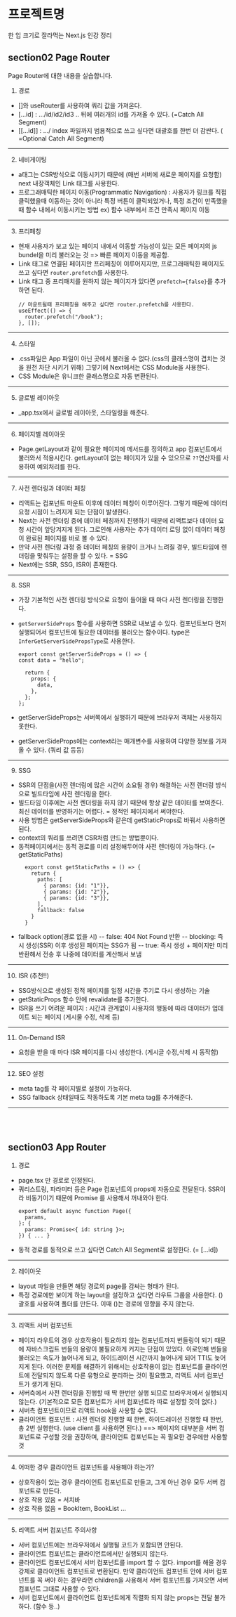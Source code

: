 # 프로젝트명

한 입 크기로 잘라먹는 Next.js 인강 정리

## section02 Page Router

Page Router에 대한 내용을 실습합니다.

1. 경로

- []와 useRouter를 사용하여 쿼리 값을 가져온다.
- [...id] : .../id/id2/id3 .. 뒤에 여러개의 id를 가져올 수 있다. (=Catch All Segment)
- [[...id]] : .../ index 파일까지 범용적으로 쓰고 싶다면 대괄호를 한번 더 감싼다. ( =Optional Catch All Segment)

---

2. 네비게이팅

- a태그는 CSR방식으로 이동시키기 때문에 (매번 서버에 새로운 페이지를 요청함) next 내장객체인 Link 태그를 사용한다.
- 프로그래매틱한 페이지 이동(Programmatic Navigation) : 사용자가 링크를 직접 클릭했을때 이동하는 것이 아니라 특정 버튼이 클릭되었거나, 특정 조건이 만족했을때 함수 내에서 이동시키는 방법
  ex) 함수 내부에서 조건 만족시 페이지 이동

---

3. 프리페칭

- 현재 사용자가 보고 있는 페이지 내에서 이동할 가능성이 있는 모든 페이지의 js bundel을 미리 불러오는 것 => 빠른 페이지 이동을 제공함.
- Link 태그로 연결된 페이지만 프리페칭이 이루어지지만, 프로그래매틱한 페이지도 쓰고 싶다면 `router.prefetch`를 사용한다.
- Link 태그 중 프리패치를 원하지 않는 페이지가 있다면 `prefetch={false}`를 추가하면 된다.
  ```
  // 마운트될때 프리패칭을 해주고 싶다면 router.prefetch를 사용한다.
  useEffect(() => {
    router.prefetch("/book");
  }, []);
  ```

---

4. 스타일

- .css파일은 App 파일이 아닌 곳에서 불러올 수 없다.(css의 클래스명이 겹치는 것을 원천 차단 시키기 위해) 그렇기에 Next에서는 CSS Module을 사용한다.
- CSS Module은 유니크한 클래스명으로 자동 변환된다.

---

5. 글로벌 레이아웃

- \_app.tsx에서 글로벌 레이아웃, 스타일링을 해준다.

---

6. 페이지별 레이아웃

- Page.getLayout과 같이 필요한 페이지에 메서드를 정의하고 app 컴포넌트에서 불러와서 적용시킨다. getLayout이 없는 페이지가 있을 수 있으므로 `??`연산자를 사용하여 예외처리를 한다.

---

7. 사전 렌더링과 데이터 페칭

- 리액트는 컴포넌트 마운트 이후에 데이터 페칭이 이루어진다. 그렇기 때문에 데이터 요청 시점이 느려지게 되는 단점이 발생한다.
- Next는 사전 렌더링 중에 데이터 페칭까지 진행하기 때문에 리액트보다 데이터 요청 시간이 앞당겨지게 된다. 그로인해 사용자는 추가 데이터 로딩 없이 데이터 페칭이 완료된 페이지를 바로 볼 수 있다.
- 만약 사전 렌더링 과정 중 데이터 페칭의 용량이 크거나 느려질 경우, 빌드타임에 렌더링을 맞춰두는 설정을 할 수 있다. = SSG
- Next에는 SSR, SSG, ISR이 존재한다.

---

8. SSR

- 가장 기본적인 사전 렌더링 방식으로 요청이 들어올 때 마다 사전 렌더링을 진행한다.
- `getServerSideProps` 함수를 사용하면 SSR로 내보낼 수 있다. 컴포넌트보다 먼저 실행되어서 컴포넌트에 필요한 데이터를 불러오는 함수이다.
  type은 `InferGetServerSidePropsType`로 사용한다.

  ```
  export const getServerSideProps = () => {
  const data = "hello";

    return {
      props: {
        data,
      },
    };
  };
  ```

- getServerSideProps는 서버쪽에서 실행하기 때문에 브라우저 객체는 사용하지 못한다.
- getServerSideProps에는 context라는 매개변수를 사용하여 다양한 정보를 가져올 수 있다. (쿼리 값 등등)

---

9. SSG

- SSR의 단점을(사전 렌더링에 많은 시간이 소요될 경우) 해결하는 사전 렌더링 방식으로 빌드타임에 사전 렌더링을 한다.
- 빌드타임 이후에는 사전 렌더링을 하지 않기 때문에 항상 같은 데이터를 보여준다. 최신 데이터를 반영하기는 어렵다. = 정적인 페이지에서 써야한다.
- 사용 방법은 getServerSideProps와 같은데 getStaticProps로 바꿔서 사용하면 된다.
- context의 쿼리를 쓰려면 CSR처럼 만드는 방법뿐이다.
- 동적페이지에서는 동적 경로를 미리 설정해두어야 사전 렌더링이 가능하다. (= getStaticPaths)
  ```
    export const getStaticPaths = () => {
      return {
        paths: [
          { params: {id: "1"}},
          { params: {id: "2"}},
          { params: {id: "3"}},
        ],
        fallback: false
      }
    }
  ```
- fallback option(경로 없을 시)
  -- false: 404 Not Found 반환
  -- blocking: 즉시 생성(SSR) 이후 생성된 페이지는 SSG가 됨
  -- true: 즉시 생성 + 페이지만 미리 반환해서 전송 후 나중에 데이터를 계산해서 보냄

---

10. ISR (추천!!)

- SSG방식으로 생성된 정적 페이지를 일정 시간을 주기로 다시 생성하는 기술
- getStaticProps 함수 안에 revalidate를 추가한다.
- ISR을 쓰기 어려운 페이지 : 시간과 관계없이 사용자의 행동에 따라 데이터가 업데이트 되는 페이지 (게시물 수정, 삭제 등)

---

11. On-Demand ISR

- 요청을 받을 때 마다 ISR 페이지를 다시 생성한다. (게시글 수정,삭제 시 동작함)

---

12. SEO 설정

- meta tag를 각 페이지별로 설정이 가능하다.
- SSG fallback 상태일때도 작동하도록 기본 meta tag를 추가해준다.

---

<br/><br/>

## section03 App Router

1. 경로

- page.tsx 만 경로로 인정된다.
- 쿼리스트링, 파라미터 등은 Page 컴포넌트의 props에 자동으로 전달된다. SSR이라 비동기이기 때문에 Promise 를 사용해서 꺼내와야 한다.
  ```
  export default async function Page({
    params,
  }: {
    params: Promise<{ id: string }>;
  }) { ... }
  ```
- 동적 경로를 동적으로 쓰고 싶다면 Catch All Segment로 설정한다. (= [...id])

---

2. 레이아웃

- layout 파일을 만들면 해당 경로의 page를 감싸는 형태가 된다.
- 특정 경로에만 보이게 하는 layout을 설정하고 싶다면 라우트 그룹을 사용한다. () 괄호를 사용하여 폴더를 만든다. 이때 ()는 경로에 영향을 주지 않는다.

---

3. 리액트 서버 컴포넌트

- 페이지 라우트의 경우 상호작용이 필요하지 않는 컴포넌트까지 번들링이 되기 때문에 자바스크립트 번들의 용량이 불필요하게 커지는 단점이 있었다. 이로인해 번들을 불러오는 속도가 늘어나게 되고, 하이드레이션 시간까지 늘어나게 되어 TTI도 늦어지게 된다.
  이러한 문제를 해결하기 위해서는 상호작용이 없는 컴포넌트를 클라이언트에 전달되지 않도록 다른 유형으로 분리하는 것이 필요했고, 리액트 서버 컴포넌트가 생기게 된다.
- 서버측에서 사전 렌더링을 진행할 때 딱 한번만 실행 되므로 브라우저에서 실행되지 않는다. (기본적으로 모든 컴포넌트가 서버 컴포넌트라 따로 설정할 것이 없다.)
- 서버측 컴포넌트이므로 리액트 hook을 사용할 수 없다.
- 클라이언트 컴포넌트 : 사전 렌더링 진행할 때 한번, 하이드레이션 진행할 때 한번, 총 2번 실행한다. (use client 를 사용하면 된다.)
  ==> 페이지의 대부분을 서버 컴포넌트로 구성할 것을 권장하며, 클라이언트 컴포넌트는 꼭 필요한 경우에만 사용할 것

---

4. 어떠한 경우 클라이언트 컴포넌트를 사용해야 하는가?

- 상호작용이 있는 경우 클라이언트 컴포넌트로 만들고, 그게 아닌 경우 모두 서버 컴포넌트로 만든다.
- 상호 작용 있음 = 서치바
- 상호 작용 없음 = BookItem, BookList ...

---

5. 리액트 서버 컴포넌트 주의사항

- 서버 컴포넌트에는 브라우저에서 실행될 코드가 포함되면 안된다.
- 클라이언트 컴포넌트는 클라이언트에서만 실행되지 않는다.
- 클라이언트 컴포넌트에서 서버 컴포넌트를 import 할 수 없다. import를 해올 경우 강제로 클라이언트 컴포넌트로 변환된다. 만약 클라이언트 컴포넌트 안에 서버 컴포넌트를 꼭 써야 하는 경우라면 children을 사용해서 서버 컴포넌트를 가져오면 서버 컴포넌트 그대로 사용할 수 있다.
- 서버 컴포넌트에서 클라이언트 컴포넌트에게 직렬화 되지 않는 props는 전달 불가하다. (함수 등..)
